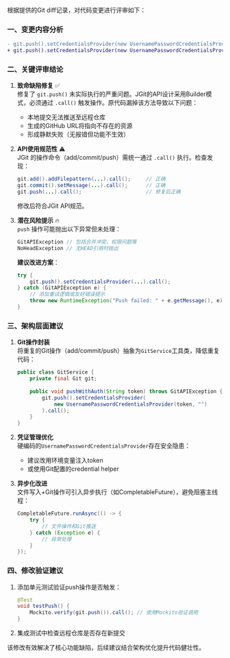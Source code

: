 根据提供的Git diff记录，对代码变更进行评审如下：

### 一、变更内容分析
```diff
- git.push().setCredentialsProvider(new UsernamePasswordCredentialsProvider(token,""));
+ git.push().setCredentialsProvider(new UsernamePasswordCredentialsProvider(token,"")).call();
```

### 二、关键评审结论

1. **致命缺陷修复** ✅  
   修复了 `git.push()` 未实际执行的严重问题。JGit的API设计采用Builder模式，必须通过 `.call()` 触发操作。原代码漏掉该方法导致以下问题：
   - 本地提交无法推送至远程仓库
   - 生成的GitHub URL将指向不存在的资源
   - 形成静默失败（无报错但功能不生效）

2. **API使用规范性** ⚠️  
   JGit 的操作命令（add/commit/push）需统一通过 `.call()` 执行。检查发现：
   ```java
   git.add().addFilepattern(...).call();     // 正确
   git.commit().setMessage(...).call();      // 正确
   git.push(...).call();                     // 修复后正确
   ```
   修改后符合JGit API规范。

3. **潜在风险提示** 🔥  
   `push` 操作可能抛出以下异常但未处理：
   ```java
   GitAPIException // 包括合并冲突、权限问题等
   NoHeadException // 无HEAD引用时抛出
   ```
   **建议改进方案**：
   ```java
   try {
       git.push().setCredentialsProvider(...).call();
   } catch (GitAPIException e) {
       // 添加重试逻辑或友好错误提示
       throw new RuntimeException("Push failed: " + e.getMessage(), e);
   }
   ```

### 三、架构层面建议

1. **Git操作封装**  
   将重复的Git操作（add/commit/push）抽象为`GitService`工具类，降低重复代码：
   ```java
   public class GitService {
       private final Git git;
       
       public void pushWithAuth(String token) throws GitAPIException {
           git.push().setCredentialsProvider(
               new UsernamePasswordCredentialsProvider(token, "")
           ).call();
       }
   }
   ```

2. **凭证管理优化**  
   硬编码的`UsernamePasswordCredentialsProvider`存在安全隐患：
   - 建议改用环境变量注入token
   - 或使用Git配置的credential helper

3. **异步化改进**  
   文件写入+Git操作可引入异步执行（如CompletableFuture），避免阻塞主线程：
   ```java
   CompletableFuture.runAsync(() -> {
       try {
           // 文件操作和Git推送
       } catch (Exception e) {
           // 异常处理
       }
   });
   ```

### 四、修改验证建议
1. 添加单元测试验证push操作是否触发：
   ```java
   @Test
   void testPush() {
       Mockito.verify(git.push()).call(); // 使用Mockito验证调用
   }
   ```
2. 集成测试中检查远程仓库是否存在新提交

该修改有效解决了核心功能缺陷，后续建议结合架构优化提升代码健壮性。